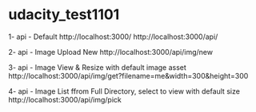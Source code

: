 # udacity_test1101

1- api - Default
http://localhost:3000/
http://localhost:3000/api/


2- api - Image Upload New
http://localhost:3000/api/img/new


3- api - Image View & Resize with default image asset
http://localhost:3000/api/img/get?filename=me&width=300&height=300


4- api - Image List ffrom Full Directory, select to view with default size
http://localhost:3000/api/img/pick